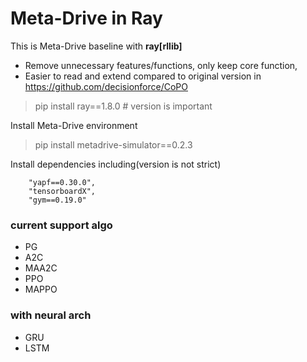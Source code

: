# Meta-Drive in Ray

This is Meta-Drive baseline with **ray[rllib]**

- Remove unnecessary features/functions, only keep core function, 
- Easier to read and extend compared to original version in https://github.com/decisionforce/CoPO

> pip install ray==1.8.0 # version is important

Install Meta-Drive environment
> pip install metadrive-simulator==0.2.3

Install dependencies including(version is not strict)

        "yapf==0.30.0",
        "tensorboardX",
        "gym==0.19.0"

### current support algo
- PG
- A2C
- MAA2C
- PPO
- MAPPO
  
### with neural arch
- GRU
- LSTM



